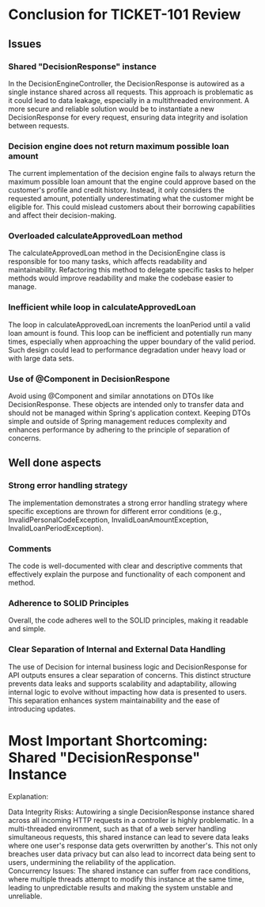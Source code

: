 # Conclusion for TICKET-101 Review

## Issues

### Shared "DecisionResponse" instance
In the DecisionEngineController, the DecisionResponse is autowired as a single instance shared across all requests. 
This approach is problematic as it could lead to data leakage, especially in a multithreaded environment. 
A more secure and reliable solution would be to instantiate a new DecisionResponse for every request, ensuring data integrity and isolation between requests.

### Decision engine does not return maximum possible loan amount

The current implementation of the decision engine fails to always return the maximum possible loan amount that the engine could approve based on the customer's profile and credit history. Instead, it only considers the requested amount, potentially underestimating what the customer might be eligible for. This could mislead customers about their borrowing capabilities and affect their decision-making.

### Overloaded calculateApprovedLoan method
The calculateApprovedLoan method in the DecisionEngine class is responsible for too many tasks, 
which affects readability and maintainability. Refactoring this method to delegate specific tasks to helper 
methods would improve readability and make the codebase easier to manage.

### Inefficient while loop in calculateApprovedLoan
The loop in calculateApprovedLoan increments the loanPeriod until a valid loan amount is found. This loop can be 
inefficient and potentially run many times, especially when approaching the upper boundary of the valid period. 
Such design could lead to performance degradation under heavy load or with large data sets.

### Use of @Component in DecisionRespone
Avoid using @Component and similar annotations on DTOs like DecisionResponse. These objects are intended only to transfer data and should not be 
managed within Spring's application context. Keeping DTOs simple and outside of Spring management reduces complexity and enhances performance by adhering to the principle of separation of concerns.
## Well done aspects

### Strong error handling strategy
The implementation demonstrates a strong error handling strategy where specific exceptions are thrown for different error conditions (e.g., InvalidPersonalCodeException, InvalidLoanAmountException, InvalidLoanPeriodException). 

### Comments
The code is well-documented with clear and descriptive comments that effectively explain the purpose and functionality of each component and method. 

### Adherence to SOLID Principles
Overall, the code adheres well to the SOLID principles, making it readable and simple.

### Clear Separation of Internal and External Data Handling
The use of Decision for internal business logic and DecisionResponse for API outputs ensures a clear separation of concerns. This distinct structure prevents data leaks and supports scalability and adaptability, allowing internal logic to evolve without impacting how data is presented to users. 
This separation enhances system maintainability and the ease of introducing updates.


# Most Important Shortcoming: Shared "DecisionResponse" Instance
Explanation:

Data Integrity Risks: Autowiring a single DecisionResponse instance shared across all incoming HTTP requests in a controller is highly problematic. In a multi-threaded environment, such as that of a web server handling simultaneous requests, this shared instance can lead to severe data leaks where one user's response data gets overwritten by another's. This not only breaches user data privacy but can also lead to incorrect data being sent to users, undermining the reliability of the application. <br>
Concurrency Issues: The shared instance can suffer from race conditions, where multiple threads attempt to modify this instance at the same time, leading to unpredictable results and making the system unstable and unreliable.